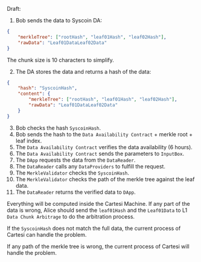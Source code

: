 Draft:

1. Bob sends the data to Syscoin DA:
```json
{
    "merkleTree": ["rootHash", "leaf01Hash", "leaf02Hash"],
    "rawData": "Leaf01DataLeaf02Data"
}
```
The chunk size is 10 characters to simplify.

2. The DA stores the data and returns a hash of the data:
```json
{
    "hash": "SyscoinHash",
    "content": {
        "merkleTree": ["rootHash", "leaf01Hash", "leaf02Hash"],
        "rawData": "Leaf01DataLeaf02Data"
    }
}
```

3. Bob checks the hash `SyscoinHash`.
4. Bob sends the hash to the `Data Availability Contract` + merkle root + leaf index.
5. The `Data Availability Contract` verifies the data availability (6 hours).
6. The `Data Availability Contract` sends the parameters to `InputBox`.
7. The `DApp` requests the data from the `DataReader`.
8. The `DataReader` calls any `DataProviders` to fulfill the request.
9. The `MerkleValidator` checks the `SyscoinHash`.
10. The `MerkleValidator` checks the path of the merkle tree against the leaf data.
11. The `DataReader` returns the verified data to `DApp`.

Everything will be computed inside the Cartesi Machine.
If any part of the data is wrong, Alice should send the `leaf01Hash` and the `Leaf01Data` to L1 `Data Chunk Arbitrage` to do the arbitration process.

If the `SyscoinHash` does not match the full data, the current process of Cartesi can handle the problem.

If any path of the merkle tree is wrong, the current process of Cartesi will handle the problem.